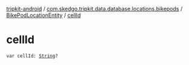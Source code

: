 [tripkit-android](../../index.md) / [com.skedgo.tripkit.data.database.locations.bikepods](../index.md) / [BikePodLocationEntity](index.md) / [cellId](./cell-id.md)

# cellId

`var cellId: `[`String`](https://kotlinlang.org/api/latest/jvm/stdlib/kotlin/-string/index.html)`?`